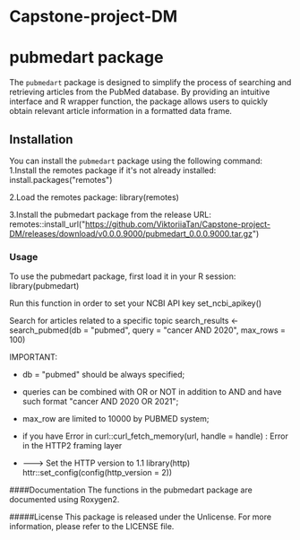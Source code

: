 # Capstone-project-DM

# pubmedart package

The `pubmedart` package is designed to simplify the process of searching and retrieving articles from the PubMed database. By providing an intuitive interface and R wrapper function, the package allows users to quickly obtain relevant article information in a formatted data frame.

## Installation

You can install the `pubmedart` package using the following command:
1.Install the remotes package if it's not already installed:
install.packages("remotes")

2.Load the remotes package:
library(remotes)

3.Install the pubmedart package from the release URL:
remotes::install_url("https://github.com/ViktoriiaTan/Capstone-project-DM/releases/download/v0.0.0.9000/pubmedart_0.0.0.9000.tar.gz")

### Usage
 To use the pubmedart package, first load it in your R session:
 library(pubmedart)

 Run this function in order to set your NCBI API key
 set_ncbi_apikey()

 Search for articles related to a specific topic
 search_results <- search_pubmed(db = "pubmed", query = "cancer AND 2020", max_rows = 100)
 
 IMPORTANT:
 * db = "pubmed" should be always specified;
 
 * queries can be combined with OR or NOT in addition to AND
 and have such format "cancer AND 2020 OR 2021";
 
 * max_row are limited to 10000 by PUBMED system;
 
 * if you have 
 Error in curl::curl_fetch_memory(url, handle = handle) : 
  Error in the HTTP2 framing layer
  
  * ---> Set the HTTP version to 1.1
  library(http)
  httr::set_config(config(http_version = 2)) 
 
####Documentation
The functions in the pubmedart package are documented using Roxygen2.

#####License
This package is released under the Unlicense. For more information, please refer to the LICENSE file.
 
 